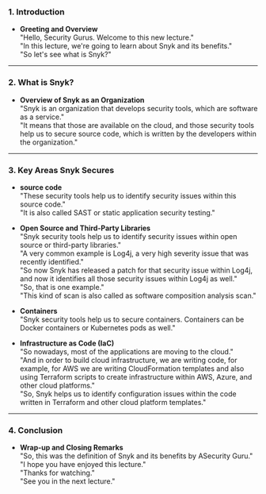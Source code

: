 ### 1. **Introduction**
- **Greeting and Overview**  
  "Hello, Security Gurus. Welcome to this new lecture."  
  "In this lecture, we're going to learn about Snyk and its benefits."  
  "So let's see what is Snyk?"

---

### 2. **What is Snyk?**
- **Overview of Snyk as an Organization**  
  "Snyk is an organization that develops security tools, which are software as a service."  
  "It means that those are available on the cloud, and those security tools help us to secure source code, which is written by the developers within the organization."



---

### 3. **Key Areas Snyk Secures**
- **source code**  
  "These security tools help us to identify security issues within this source code."  
  "It is also called SAST or static application security testing."
  
- **Open Source and Third-Party Libraries**  
  "Snyk security tools help us to identify security issues within open source or third-party libraries."  
  "A very common example is Log4j, a very high severity issue that was recently identified."  
  "So now Snyk has released a patch for that security issue within Log4j, and now it identifies all those security issues within Log4j as well."  
  "So, that is one example."  
  "This kind of scan is also called as software composition analysis scan."

- **Containers**  
  "Snyk security tools help us to secure containers. Containers can be Docker containers or Kubernetes pods as well."

- **Infrastructure as Code (IaC)**  
  "So nowadays, most of the applications are moving to the cloud."  
  "And in order to build cloud infrastructure, we are writing code, for example, for AWS we are writing CloudFormation templates and also using Terraform scripts to create infrastructure within AWS, Azure, and other cloud platforms."  
  "So, Snyk helps us to identify configuration issues within the code written in Terraform and other cloud platform templates."

---

### 4. **Conclusion**
- **Wrap-up and Closing Remarks**  
  "So, this was the definition of Snyk and its benefits by ASecurity Guru."  
  "I hope you have enjoyed this lecture."  
  "Thanks for watching."  
  "See you in the next lecture."